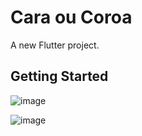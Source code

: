 # Cara ou Coroa

A new Flutter project.

## Getting Started

![image](https://github.com/Lowez/Flutter-CaraOuCoroa/assets/91566814/0481078c-0a54-486a-8202-f7771acb0543)

![image](https://github.com/Lowez/Flutter-CaraOuCoroa/assets/91566814/c9a9d153-3474-415a-a76a-07bc333520a2)
